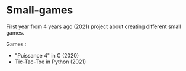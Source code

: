 # Small-games
First year from 4 years ago (2021) project about creating different small games.

Games :
- "Puissance 4" in C (2020)
- Tic-Tac-Toe in Python (2021)
